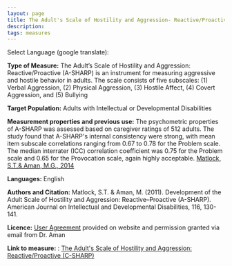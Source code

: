 ```yaml
---
layout: page  
title: The Adult's Scale of Hostility and Aggression- Reactive/Proactive (A-SHARP)
description:
tags: measures
---
```


Select Language (google translate):  

<div id="google_translate_element"></div><script type="text/javascript">
function googleTranslateElementInit() {
  new google.translate.TranslateElement({pageLanguage: 'en', layout: google.translate.TranslateElement.InlineLayout.SIMPLE, gaTrack: true, gaId: 'UA-64320648-1'}, 'google_translate_element');
}
</script><script type="text/javascript" src="//translate.google.com/translate_a/element.js?cb=googleTranslateElementInit"></script>  

**Type of Measure:** The Adult’s Scale of Hostility and Aggression: Reactive/Proactive (A-SHARP) is an instrument for measuring aggressive and hostile behavior in adults. The scale consists of five subscales: (1) Verbal Aggression, (2) Physical Aggression, (3) Hostile Affect, (4) Covert Aggression, and (5) Bullying

**Target Population:** Adults with Intellectual or Developmental Disabilities

**Measurement properties and previous use:** The psychometric properties of A-SHARP was assessed based on caregiver ratings of 512 adults. The study found that A-SHARP's internal consistency were strong, with mean item subscale correlations ranging from 0.67 to 0.78 for the Problem scale. The median interrater (ICC) correlation coefficient was 0.75 for the Problem scale and 0.65 for the Provocation scale, again highly acceptable. [Matlock, S.T.& Aman, M.G., 2014](http://www.ncbi.nlm.nih.gov/pubmed/25155742)

**Languages:** English

**Authors and Citation:**  Matlock, S.T. & Aman, M. (2011). Development of the Adult Scale of Hostility and Aggression: Reactive–Proactive (A-SHARP). American Journal on Intellectual and Developmental Disabilities, 116, 130-141.

**Licence:** [User Agreement]( http://psychmed.osu.edu/asharp.htm) provided on website and permission granted via email from Dr. Aman

**Link to measure:** : [The Adult's Scale of Hostility and Aggression: Reactive/Proactive (C-SHARP)](http://psychmed.osu.edu/asharp.htm)
